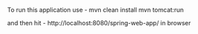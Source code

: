 To run this application use -
mvn clean install
mvn tomcat:run

and then hit - http://localhost:8080/spring-web-app/ in browser